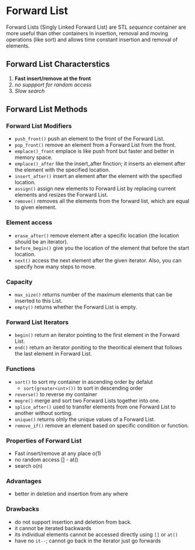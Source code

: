 # Forward List

Forward Lists (Singly Linked Forward List) are STL *sequence* container are more useful than other containers in insertion, removal and moving operations (like sort) and allows time constant insertion and removal of elements. 

## Forward List Characterstics

1. **Fast insert/remove at the front**
2. *no suppport for random access*
3. *Slow search*


## Forward List Methods

### Forward List Modifiers
- `push_front()` push an element to the front of the Forward List.
- `pop_front()` remove an element from a Forward List from the front.
- `emplace()_front` emplace is like push front but faster and better in memory space.
- `emplace()_after` like the insert_after finction; it inserts an element after the element with the specified location.
- `insert_after()` insert an element after the element with the specified location.
- `assign()` assign new elements to Forward List by replacing current elements and resizes the Forward List.
- `remove()` removes all the elements from the forward list, which are equal to given element.


### Element access
- `erase_after()` remove element after a specific location (the location should be an iterator).
- `before_begin()` give you the location of the element that before the start location.
- `next()` access the next element after the given iterator. Also, you can specify how many steps to move.

### Capacity
- `max_size()` returns number of the maximum elements that can be inserted to this List.
- `empty()` returns whether the Forward List is empty.

### Forward List Iterators
- `begin()` return an iterator pointing to the first element in the Forward List.
- `end()` return an iterator poniting to the theoritical element that follows the last element in Forward List.

### Functions
- `sort()` to sort my container in ascending order by defalut
  - `sort(greater<int>())` to sort in descending order
- `reverse()` to reverse my container
- `megre()` merge and sort two Forward Lists together into one.
- `splice_after()` used to transfer elements from one Forward List to another without sorting.
- `unique()` returns olnly the unique values of a Forward List.
- `remove_if()` remove an element based on specific condition or function.

### Properties of Forward List

- Fast insert/remove at any place o(1)
- no random access [] - at()
- search o(n)

### Advantages
- better in deletion and insertion from any where

### Drawbacks
- do not support insertion and deletion from back.
- it cannot be iterated backwards
- its individual elements cannot be accessed directly using `[]` or `at()`
- have no `it--`; cannot go back in the iterator just go forwards 